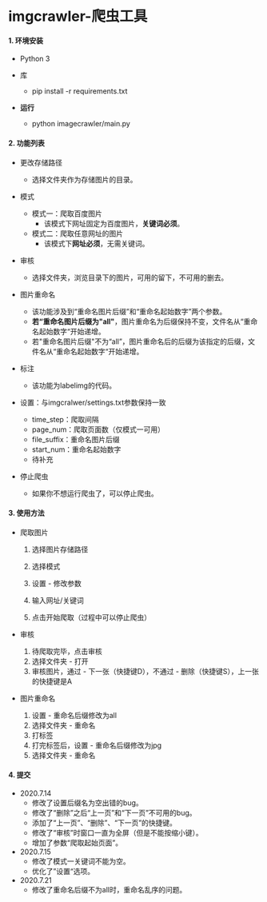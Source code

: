 # imgcrawler-爬虫工具

#### 1. 环境安装

+ Python 3

+ 库

  + pip install -r requirements.txt

+ **运行**

  + python imagecrawler/main.py
  
  

#### 2. 功能列表

+ 更改存储路径
  + 选择文件夹作为存储图片的目录。

+ 模式
  + 模式一：爬取百度图片
    + 该模式下网址固定为百度图片，**关键词必须**。
  + 模式二：爬取任意网址的图片
    + 该模式下**网址必须**，无需关键词。
+ 审核
  + 选择文件夹，浏览目录下的图片，可用的留下，不可用的删去。
+ 图片重命名
  + 该功能涉及到“重命名图片后缀”和“重命名起始数字”两个参数。
  + **若“重命名图片后缀为"all"**，图片重命名为后缀保持不变，文件名从“重命名起始数字“开始递增。
  + 若"重命名图片后缀"不为“all”，图片重命名后的后缀为该指定的后缀，文件名从“重命名起始数字“开始递增。
+ 标注
  + 该功能为labelimg的代码。
+ 设置：与imgcralwer/settings.txt参数保持一致
  + time_step：爬取间隔
  + page_num：爬取页面数（仅模式一可用）
  + file_suffix：重命名图片后缀
  + start_num：重命名起始数字
  + 待补充
+ 停止爬虫
  + 如果你不想运行爬虫了，可以停止爬虫。

#### 3. 使用方法

+ 爬取图片

  1. 选择图片存储路径

  2. 选择模式
  3. 设置 - 修改参数
  4. 输入网址/关键词
  5. 点击开始爬取（过程中可以停止爬虫）

+ 审核
  1. 待爬取完毕，点击审核
  2. 选择文件夹 - 打开
  3. 审核图片，通过 - 下一张（快捷键D），不通过 - 删除（快捷键S），上一张的快捷键是A

+ 图片重命名
  1. 设置 - 重命名后缀修改为all
  2. 选择文件夹 - 重命名
  3. 打标签
  4. 打完标签后，设置 - 重命名后缀修改为jpg
  5. 选择文件夹 - 重命名

#### 4. 提交

- 2020.7.14
  - 修改了设置后缀名为空出错的bug。
  - 修改了“删除”之后“上一页”和“下一页”不可用的bug。
  - 添加了“上一页”、“删除”、“下一页”的快捷键。
  - 修改了“审核”时窗口一直为全屏（但是不能按缩小键）。
  - 增加了参数“爬取起始页面”。
- 2020.7.15
  - 修改了模式一关键词不能为空。
  - 优化了”设置“选项。
- 2020.7.21
  - 修改了重命名后缀不为all时，重命名乱序的问题。
